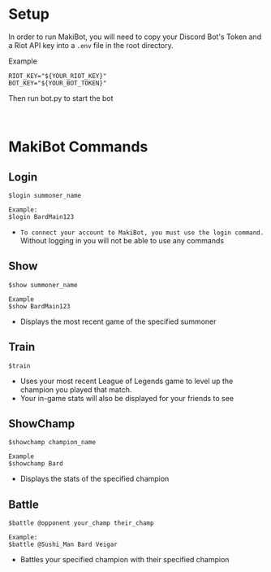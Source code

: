 # Setup

In order to run MakiBot, you will need to copy your Discord Bot's Token and a Riot API key into a <code>.env</code> file in the root directory. 

Example
```
RIOT_KEY="${YOUR_RIOT_KEY}"
BOT_KEY="${YOUR_BOT_TOKEN}"
```

Then run bot.py to start the bot

</br>

# MakiBot Commands

## Login
```
$login summoner_name

Example:
$login BardMain123
```
- `To connect your account to MakiBot, you must use the login command.` Without logging in you will not be able to use any commands

## Show

```
$show summoner_name

Example
$show BardMain123
```
- Displays the most recent game of the specified summoner

## Train

```
$train
```
- Uses your most recent League of Legends game to level up the champion you played that match. 
- Your in-game stats will also be displayed for your friends to see

## ShowChamp

```
$showchamp champion_name

Example
$showchamp Bard
```
- Displays the stats of the specified champion

## Battle

```
$battle @opponent your_champ their_champ

Example:
$battle @Sushi_Man Bard Veigar
```
- Battles your specified champion with their specified champion
